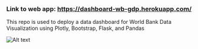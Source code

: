 

### Link to web app: https://dashboard-wb-gdp.herokuapp.com/
This repo is used to deploy a data dashboard for World Bank Data Visualization using Plotly, Bootstrap, Flask, and Pandas

![Alt text](logos/dashboard_overview.png?raw=true "Title")
<!-- ![Alt text](/ReadMe.jpg?raw=true "Title") -->
